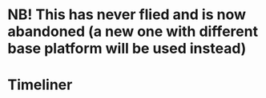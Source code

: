 # NB! This has never flied and is now abandoned (a new one with different base platform will be used instead)

# Timeliner
